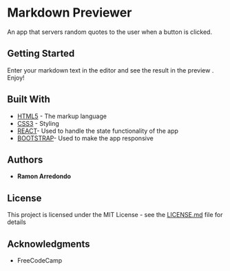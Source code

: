 # Markdown Previewer

An app that servers random quotes to the user when a button is clicked.

## Getting Started

Enter your markdown text in the editor and see the result in the preview . Enjoy!

## Built With

* [HTML5](https://en.wikipedia.org/wiki/HTML5/) - The markup language
* [CSS3](https://developer.mozilla.org/en/docs/Web/CSS/CSS3) - Styling
* [REACT](https://reactjs.org/)- Used to handle the state functionality of the app
* [BOOTSTRAP](https://getbootstrap.com/)- Used to make the app responsive


## Authors

* **Ramon Arredondo**


## License

This project is licensed under the MIT License - see the [LICENSE.md](LICENSE.md) file for details

## Acknowledgments

* FreeCodeCamp